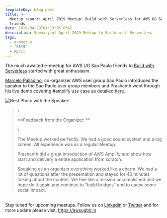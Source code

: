 ```yaml
---
templateKey: blog-post
title: >-
  Meetup report: April 2019 Meetup: Build with Serverless for AWS UG Sao Paulo
  friends
date: 2019-04-29T04:13:06.834Z
description: Summary of April 2019 Meetup to Build with Serverless
tags:
  - e-meetup
  - '2019'
  - April
---
```

The much awaited e-meetup for AWS UG Sao Paulo friends to [Build with Serverless](https://www.awsugblr.in/blog/2019-03-24-april-2019-e-meetup-awsuglr-in-collaboration-with-aws-user-group-sao-paulo-to-help-build-with-serverless/) started with great enthusiasm. 

[Marcelo Palladino](https://www.linkedin.com/in/mfpalladino/), co-organizer AWS user group Sao Paulo introduced the speaker to the Sao Paulo user group members and Prashanth went through his live demo covering #amplify use case as detailed [here](https://www.awsugblr.in/blog/2019-02-27-meetup-report-february-2019-meetup-build-with-serverless/).



![Best Photo with the Speaker!](/img/img-20190428-wa0005.jpg)

>
>
> \
>
>
> **Feedback from the Organizer: **
>
> \
>
>
> The Meetup worked perfectly. We had a good sound system and a big screen. All experience was as a regular Meetup.
>
> Prashanth did a great introduction of AWS Amplify and show how start and delivery a entire application from scratch.
>
> Speaking as an organizer everything worked like a charm. We had a lot of questions after the presentation and stayed for 40 minutes talking about the content. We feel like a mission accomplished and we hope do it again and continue to "build bridges" and to cause some social impact.
>
>

\
Stay tuned for upcoming meetups. Follow us on [Linkedin](https://www.linkedin.com/in/awsugblr/) or [Twitter](https://twitter.com/awsugblr) and for more update please visit: <https://awsugblr.in>
